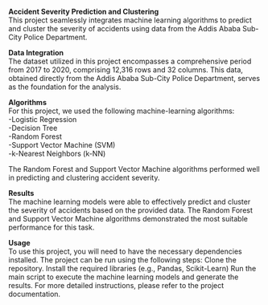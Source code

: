 **Accident Severity Prediction and Clustering** <br>
This project seamlessly integrates machine learning algorithms to predict and cluster the severity of accidents using data from the Addis Ababa Sub-City Police Department.

**Data Integration** <br>
The dataset utilized in this project encompasses a comprehensive period from 2017 to 2020, comprising 12,316 rows and 32 columns. This data, obtained directly from the Addis Ababa Sub-City Police Department, serves as the foundation for the analysis.

**Algorithms** <br>
For this project, we used the following machine-learning algorithms: <br>
-Logistic Regression <br>
-Decision Tree <br>
-Random Forest <br>
-Support Vector Machine (SVM) <br>
-k-Nearest Neighbors (k-NN) <br>

The Random Forest and Support Vector Machine algorithms performed well in predicting and clustering accident severity. <br>

**Results** <br>
The machine learning models were able to effectively predict and cluster the severity of accidents based on the provided data. The Random Forest and Support Vector Machine algorithms demonstrated the most suitable performance for this task.

**Usage** <br>
To use this project, you will need to have the necessary dependencies installed. The project can be run using the following steps:
Clone the repository.
Install the required libraries (e.g., Pandas, Scikit-Learn)
Run the main script to execute the machine learning models and generate the results.
For more detailed instructions, please refer to the project documentation.
